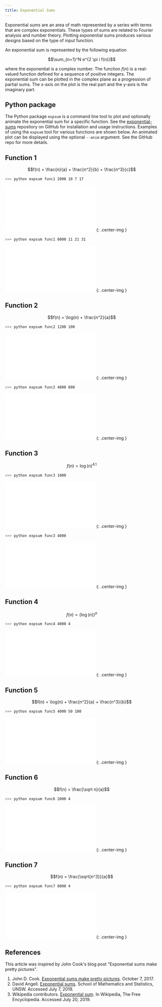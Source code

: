 ```yaml
---
title: Exponential Sums
---
```


Exponential sums are an area of math represented by a series with terms that are complex exponentials. These types of sums are related to Fourier analysis and number theory. Plotting exponential sums produces various designs based on the type of input function.

An exponential sum is represented by the following equation

$$\sum_{n=1}^N e^{2 \pi i f(n)}$$

where the exponential is a complex number. The function $f(n)$ is a real-valued function defined for a sequence of positive integers. The exponential sum can be plotted in the complex plane as a progression of partial sums. The x-axis on the plot is the real part and the y-axis is the imaginary part.

## Python package

The Python package `expsum` is a command line tool to plot and optionally animate the exponential sum for a specific function. See the [exponential-sums](https://github.com/wigging/exponential-sums) repository on GitHub for installation and usage instructions. Examples of using the `expsum` tool for various functions are shown below. An animated plot can be displayed using the optional `--anim` argument. See the GitHub repo for more details.

## Function 1

$$f(n) = \frac{n}{a} + \frac{n^2}{b} + \frac{n^3}{c}$$

```bash
>>> python expsum func1 2000 10 7 17
```

![func1a plot](/assets/images/func1a.pdf){: .center-img }

```bash
>>> python expsum func1 8000 11 21 31
```

![func1b plot](/assets/images/func1b.pdf){: .center-img }

## Function 2

$$f(n) = \log(n) + \frac{n^2}{a}$$

```bash
>>> python expsum func2 1200 100
```

![func2a plot](/assets/images/func2a.pdf){: .center-img }

```bash
>>> python expsum func2 4000 800
```

![func2b plot](/assets/images/func2b.pdf){: .center-img }

## Function 3

$$f(n) = \log(n)^{4.1}$$

```bash
>>> python expsum func3 1000
```

![func3a plot](/assets/images/func3a.pdf){: .center-img }

```bash
>>> python expsum func3 4000
```

![func3b plot](/assets/images/func3b.pdf){: .center-img }

## Function 4

$$f(n) = (\log(n))^a$$

```bash
>>> python expsum func4 4000 4
```

![func4a plot](/assets/images/func4a.pdf){: .center-img }

## Function 5

$$f(n) = \log(n) + \frac{n^2}{a} + \frac{n^3}{b}$$

```bash
>>> python expsum func5 4000 50 100
```

![func5a plot](/assets/images/func5a.pdf){: .center-img }

## Function 6

$$f(n) = \frac{\sqrt n}{a}$$

```bash
>>> python expsum func6 2000 4
```

![func6a plot](/assets/images/func6a.pdf){: .center-img }

## Function 7

$$f(n) = \frac{\sqrt{n^3}}{a}$$

```bash
>>> python expsum func7 8000 4
```

![func7a plot](/assets/images/func7a.pdf){: .center-img }

## References

This article was inspired by John Cook's blog post "Exponential sums make pretty pictures".

1. John D. Cook. [Exponential sums make pretty pictures][1]. October 7, 2017.
2. David Angell. [Exponential sums][2]. School of Mathematics and Statistics, UNSW. Accessed July 7, 2019.
3. Wikipedia contributors. [Exponential sum][3]. In Wikipedia, The Free Encyclopedia. Accessed July 20, 2019.

[1]: https://www.johndcook.com/blog/2017/10/07/exponential-sums-make-pretty-pictures/
[2]: https://www.maths.unsw.edu.au/about/exponential-sums
[3]: https://en.wikipedia.org/wiki/Exponential_sum
